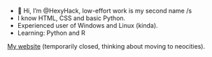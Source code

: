 - 👋 Hi, I’m @HexyHack, low-effort work is my second name /s
- I know HTML, CSS and basic Python.
- Experienced user of Windows and Linux (kinda).
- Learning: Python and R

<a href="https://hexyhack.github.io/">My website</a> (temporarily closed, thinking about moving to neocities).

<!---
HexyHack/HexyHack is a ✨ special ✨ repository because its `README.md` (this file) appears on your GitHub profile.
You can click the Preview link to take a look at your changes.
--->
